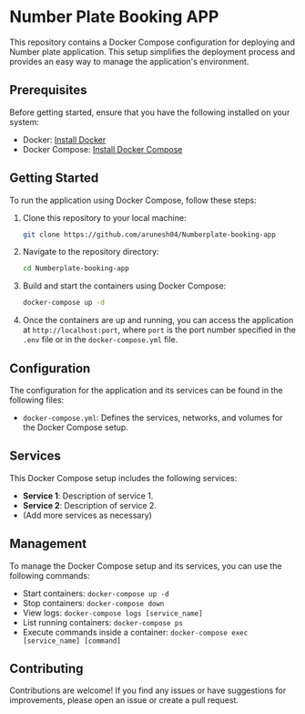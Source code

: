 # Number Plate Booking APP

This repository contains a Docker Compose configuration for deploying and Number plate application. This setup simplifies the deployment process and provides an easy way to manage the application's environment.

## Prerequisites

Before getting started, ensure that you have the following installed on your system:

- Docker: [Install Docker](https://docs.docker.com/get-docker/)
- Docker Compose: [Install Docker Compose](https://docs.docker.com/compose/install/)

## Getting Started

To run the application using Docker Compose, follow these steps:

1. Clone this repository to your local machine:

   ```bash
   git clone https://github.com/arunesh04/Numberplate-booking-app
   ```

2. Navigate to the repository directory:

   ```bash
   cd Numberplate-booking-app
   ```

3. Build and start the containers using Docker Compose:

   ```bash
   docker-compose up -d
   ```

5. Once the containers are up and running, you can access the application at `http://localhost:port`, where `port` is the port number specified in the `.env` file or in the `docker-compose.yml` file.

## Configuration

The configuration for the application and its services can be found in the following files:

- `docker-compose.yml`: Defines the services, networks, and volumes for the Docker Compose setup.

## Services

This Docker Compose setup includes the following services:

- **Service 1**: Description of service 1.
- **Service 2**: Description of service 2.
- (Add more services as necessary)

## Management

To manage the Docker Compose setup and its services, you can use the following commands:

- Start containers: `docker-compose up -d`
- Stop containers: `docker-compose down`
- View logs: `docker-compose logs [service_name]`
- List running containers: `docker-compose ps`
- Execute commands inside a container: `docker-compose exec [service_name] [command]`

## Contributing

Contributions are welcome! If you find any issues or have suggestions for improvements, please open an issue or create a pull request.
